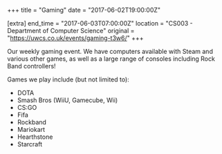 +++
title = "Gaming"
date = "2017-06-02T19:00:00Z"

[extra]
end_time = "2017-06-03T07:00:00Z"
location = "CS003 - Department of Computer Science"
original = "https://uwcs.co.uk/events/gaming-t3w6/"
+++

Our weekly gaming event. We have computers available with Steam and various other games, as well as a large range of consoles including Rock Band controllers\!

  

Games we play include (but not limited to):

  - DOTA  
  - Smash Bros (WiiU, Gamecube, Wii)  
  - CS:GO  
  - Fifa  
  - Rockband  
  - Mariokart  
  - Hearthstone  
  - Starcraft

